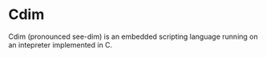 # Cdim
 Cdim (pronounced see-dim) is an embedded scripting language running on an intepreter implemented in C. 
